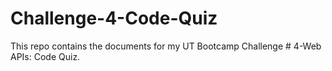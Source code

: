 # Challenge-4-Code-Quiz
This repo contains the documents for my UT Bootcamp Challenge # 4-Web APIs: Code Quiz.
